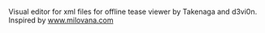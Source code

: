 Visual editor for xml files for offline tease viewer by Takenaga and d3vi0n. Inspired by www.milovana.com